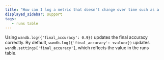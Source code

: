 ```yaml
---
title: "How can I log a metric that doesn't change over time such as a final evaluation accuracy?"
displayed_sidebar: support
tags:
   - runs table
---
```

Using `wandb.log({'final_accuracy': 0.9})` updates the final accuracy correctly. By default, `wandb.log({'final_accuracy': <value>})` updates `wandb.settings['final_accuracy']`, which reflects the value in the runs table.
